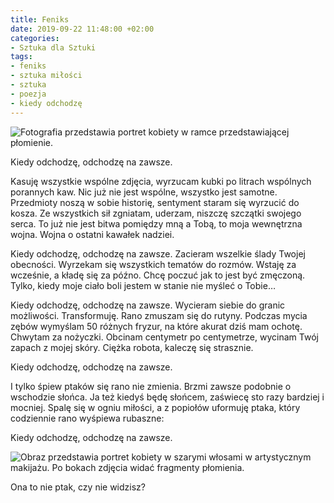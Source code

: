 ```yaml
---
title: Feniks
date: 2019-09-22 11:48:00 +02:00
categories:
- Sztuka dla Sztuki
tags:
- feniks
- sztuka miłości
- sztuka
- poezja
- kiedy odchodzę
---
```


![Fotografia przedstawia portret kobiety w ramce przedstawiającej płomienie.](https://assets1.ello.co/uploads/asset/attachment/10254003/ello-optimized-ed9f11ec.jpg)

Kiedy odchodzę, odchodzę na zawsze. 

Kasuję wszystkie wspólne zdjęcia, wyrzucam kubki po litrach wspólnych porannych kaw. Nic już nie jest wspólne, wszystko jest samotne.
Przedmioty noszą w sobie historię, sentyment staram się wyrzucić do kosza. Ze wszystkich sił zgniatam, uderzam, niszczę szczątki swojego serca. To już nie jest bitwa pomiędzy mną a Tobą, to moja wewnętrzna wojna. Wojna o ostatni kawałek nadziei.

Kiedy odchodzę, odchodzę na zawsze. Zacieram wszelkie ślady Twojej obecności. Wyrzekam się wszystkich tematów do rozmów. Wstaję za wcześnie, a kładę się za późno. Chcę poczuć jak to jest być zmęczoną. Tylko, kiedy moje ciało boli jestem w stanie nie myśleć o Tobie…

Kiedy odchodzę, odchodzę na zawsze. Wycieram siebie do granic możliwości. Transformuję. Rano zmuszam się do rutyny. Podczas mycia zębów wymyślam 50 różnych fryzur, na które akurat dziś mam ochotę. Chwytam za nożyczki. Obcinam centymetr po centymetrze, wycinam Twój zapach z mojej skóry. Ciężka robota, kaleczę się strasznie. 

Kiedy odchodzę, odchodzę na zawsze. 

I tylko śpiew ptaków się rano nie zmienia. Brzmi zawsze podobnie o wschodzie słońca. Ja też kiedyś będę słońcem, zaświecę sto razy bardziej i mocniej. Spalę się w ogniu miłości, a z popiołów uformuję ptaka, który codziennie rano wyśpiewa rubaszne:

Kiedy odchodzę, odchodzę na zawsze.

![Obraz przedstawia portret kobiety w szarymi włosami w artystycznym makijażu. Po bokach zdjęcia widać fragmenty płomienia.](https://assets1.ello.co/uploads/asset/attachment/10253601/ello-optimized-831da441.jpg)


Ona to nie ptak, czy nie widzisz?
